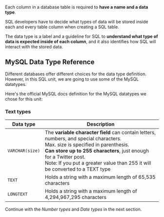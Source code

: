 Each column in a database table is required to __have a name and a data type__.

SQL developers have to decide what types of data will be stored inside each and every table column when creating a SQL table.

The data type is a label and a guideline for SQL to __understand what type of data is expected inside of each column__, and it also identifies how SQL will interact with the stored data.

## MySQL Data Type Reference

Different databases offer different choices for the data type definition. However, in this SQL unit, we are going to use some of the MySQL datatypes.

Here's the official MySQL docs definition for the MySQL datatypes we chose for this unit:

### Text types

|Data type|Description|
|---------|-----------|
|`VARCHAR(size)`|The __variable character field__ can contain letters, numbers, and special characters.<br>Max. size is specified in parenthesis.<br>__Can store up to 255 characters__, just enough for a Twitter post.<br>Note: If you put a greater value than 255 it will be converted to a TEXT type|
|`TEXT`|Holds a string with a maximum length of 65,535 characters|
|`LONGTEXT`|Holds a string with a maximum length of 4,294,967,295 characters|

Continue with the _Number types_ and _Date types_ in the next section.